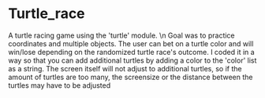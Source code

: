 # Turtle_race
A turtle racing game using the 'turtle' module. \n
Goal was to practice coordinates and multiple objects. 
The user can bet on a turtle color and will win/lose depending on the randomized turtle race's outcome.
I coded it in a way so that you can add additional turtles by adding a color to the 'color' list as a string.
The screen itself will not adjust to additional turtles, so if the amount of turtles are too many, the screensize or the distance between the turtles may have to be adjusted

